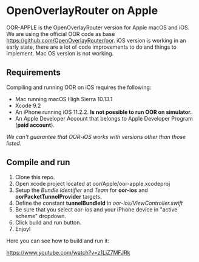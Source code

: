 # OpenOverlayRouter on Apple

OOR-APPLE is the OpenOverlayRouter version for Apple macOS and iOS. We are using the official OOR code as base https://github.com/OpenOverlayRouter/oor. iOS version is working in an early state, there are a lot of code improvements to do and things to implement. Mac OS version is not working.

## Requirements

Compiling and running OOR on iOS requires the following:

- Mac running  macOS High Sierra 10.13.1
- Xcode 9.2
- An iPhone running iOS 11.2.2. **Is not possible to run OOR on simulator.**
- An Apple Developer Account that belongs to Apple Developer Program (**paid account**).

*We can't guarantee that OOR-iOS works with versions other than those listed.*

## Compile and run

1. Clone this repo.
2. Open xcode project located at oor/Apple/oor-apple.xcodeproj
3. Setup the *Bundle Identifier* and *Team* for **oor-ios** and  **oorPacketTunnelProvider** targets.
4. Define the constant **tunnelBundleId** in *oor-ios/ViewController.swift*
5. Be sure that you select oor-ios and your iPhone device in "active scheme" dropdown.
6. Click build and run button.
7. Enjoy!

Here you can see how to build and run it:

https://www.youtube.com/watch?v=z1LiZ7MFJRk


